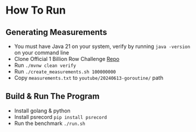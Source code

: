 # How To Run

## Generating Measurements
- You must have Java 21 on your system, verify by running `java -version` on your command line
- Clone Official 1 Billion Row Challenge [Repo](https://github.com/gunnarmorling/1brc)
- Run `./mvnw clean verify`
- Run `./create_measurements.sh 100000000`
- Copy `measurements.txt` to `youtube/20240613-goroutine/` path

## Build & Run The Program
- Install golang & python
- Install psrecord `pip install psrecord`
- Run the benchmark `./run.sh`
